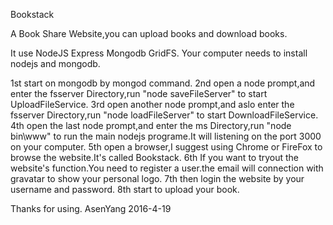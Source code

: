Bookstack
	

A Book Share Website,you can upload books and download books.

It use NodeJS Express Mongodb GridFS.
Your computer needs to install nodejs and mongodb.

1st start on mongodb by mongod command.
2nd open a node prompt,and enter the fsserver Directory,run "node saveFileServer" to start UploadFileService.
3rd open another node prompt,and aslo enter the fsserver Directory,run
"node loadFileServer" to start DownloadFileService.
4th open the last node prompt,and enter the ms Directory,run "node bin\www" to run the main nodejs programe.It will listening on the port 3000 on your computer.
5th open a browser,I suggest using Chrome or FireFox to browse the website.It's called Bookstack.
6th If you want to tryout the website's function.You need to register a user.the email will connection with gravatar to show your personal logo.
7th then login the website by your username and password.
8th start to upload your book.

Thanks for using.
AsenYang
2016-4-19